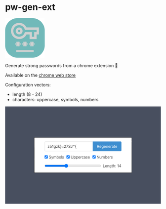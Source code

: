 # pw-gen-ext

![icon](src/icon.png)

Generate strong passwords from a chrome extension 🔐

Available on the [chrome web store](https://chrome.google.com/webstore/detail/pw-generator/ammdapgemejddpangengbmjcllmbibne)

Configuration vectors:
- length (8 - 24)
- characters: uppercase, symbols, numbers

![screenshot](screenshot.png)
